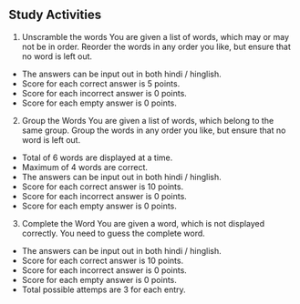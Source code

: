 ## Study Activities

1. Unscramble the words
You are given a list of words, which may or may not be in order. Reorder the words in any order you like, but ensure that no word is left out.
- The answers can be input out in both hindi / hinglish.
- Score for each correct answer is 5 points.
- Score for each incorrect answer is 0 points.
- Score for each empty answer is 0 points.

2. Group the Words
You are given a list of words, which belong to the same group. Group the words in any order you like, but ensure that no word is left out.
- Total of 6 words are displayed at a time. 
- Maximum of 4 words are correct. 
- The answers can be input out in both hindi / hinglish.
- Score for each correct answer is 10 points.
- Score for each incorrect answer is 0 points.
- Score for each empty answer is 0 points.

3. Complete the Word
You are given a word, which is not displayed correctly. You need to guess the complete word. 
- The answers can be input out in both hindi / hinglish.
- Score for each correct answer is 10 points.
- Score for each incorrect answer is 0 points.
- Score for each empty answer is 0 points.
- Total possible attemps are 3 for each entry. 